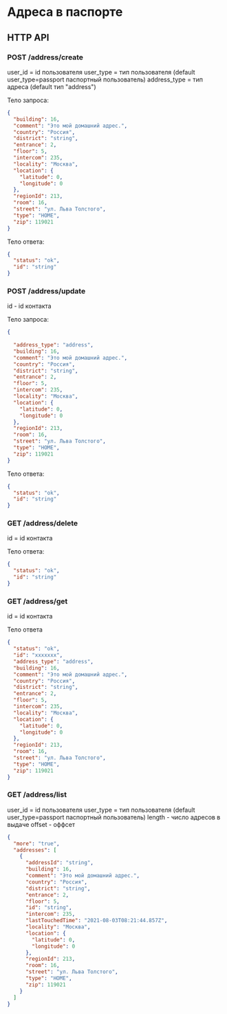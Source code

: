 # Адреса в паспорте
## HTTP API
### POST /address/create
user_id = id пользователя
user_type = тип пользователя (default user_type=passport паспортный пользователь)
address_type = тип адреса (default тип "address")

Тело запроса:
```json
{
  "building": 16,
  "comment": "Это мой домашний адрес.",
  "country": "Россия",
  "district": "string",
  "entrance": 2,
  "floor": 5,
  "intercom": 235,
  "locality": "Москва",
  "location": {
    "latitude": 0,
    "longitude": 0
  },
  "regionId": 213,
  "room": 16,
  "street": "ул. Льва Толстого",
  "type": "HOME",
  "zip": 119021
}
```
Тело ответа:
```json
{
  "status": "ok",
  "id": "string"
}
```
### POST /address/update
id - id контакта

Тело запроса:
```json
{
  
  "address_type": "address",
  "building": 16,
  "comment": "Это мой домашний адрес.",
  "country": "Россия",
  "district": "string",
  "entrance": 2,
  "floor": 5,
  "intercom": 235,
  "locality": "Москва",
  "location": {
    "latitude": 0,
    "longitude": 0
  },
  "regionId": 213,
  "room": 16,
  "street": "ул. Льва Толстого",
  "type": "HOME",
  "zip": 119021
}
```
Тело ответа:
```json
{
  "status": "ok",
  "id": "string"
}
```

### GET /address/delete
id = id контакта

Тело ответа:
```json
{
  "status": "ok",
  "id": "string"
}
```

### GET /address/get
id = id контакта

Тело ответа
```json
{
  "status": "ok",
  "id": "xxxxxxx",
  "address_type": "address",
  "building": 16,
  "comment": "Это мой домашний адрес.",
  "country": "Россия",
  "district": "string",
  "entrance": 2,
  "floor": 5,
  "intercom": 235,
  "locality": "Москва",
  "location": {
    "latitude": 0,
    "longitude": 0
  },
  "regionId": 213,
  "room": 16,
  "street": "ул. Льва Толстого",
  "type": "HOME",
  "zip": 119021
}
```

### GET /address/list
user_id = id пользователя
user_type = тип пользователя (default user_type=passport паспортный пользователь)
length - число адресов в выдаче
offset - оффсет

```json
{
  "more": "true",
  "addresses": [
    {
      "addressId": "string",
      "building": 16,
      "comment": "Это мой домашний адрес.",
      "country": "Россия",
      "district": "string",
      "entrance": 2,
      "floor": 5,
      "id": "string",
      "intercom": 235,
      "lastTouchedTime": "2021-08-03T08:21:44.857Z",
      "locality": "Москва",
      "location": {
        "latitude": 0,
        "longitude": 0
      },
      "regionId": 213,
      "room": 16,
      "street": "ул. Льва Толстого",
      "type": "HOME",
      "zip": 119021
    }
  ]
}
```